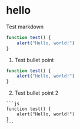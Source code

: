 # hello

Test markdown

<!--SNIPSTART hellouniverse22 {"enable_code_block": false}-->

```js
function test() {
    alert("Hello, world!")
}
```

<!--SNIPEND-->

1. Test bullet point

<!--SNIPSTART hellouniverse22 {"numberOfLeadingSpaces":2, "enable_code_block": false}-->

  ```js
  function test() {
      alert("Hello, world!")
  }
  ```

<!--SNIPEND-->

2. Test bullet point 2

<!--SNIPSTART hellouniverse22 {"numberOfLeadingSpaces":4, "enable_code_block": false}-->

    ```js
    function test() {
        alert("Hello, world!")
    }
    ```

<!--SNIPEND-->